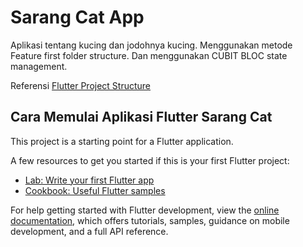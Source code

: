 # Sarang Cat App

Aplikasi tentang kucing dan jodohnya kucing. Menggunakan metode Feature first folder structure. Dan menggunakan CUBIT BLOC state management.

Referensi
[Flutter Project Structure](https://codewithandrea.com/articles/flutter-project-structure/)

## Cara Memulai Aplikasi Flutter Sarang Cat

This project is a starting point for a Flutter application.

A few resources to get you started if this is your first Flutter project:

- [Lab: Write your first Flutter app](https://docs.flutter.dev/get-started/codelab)
- [Cookbook: Useful Flutter samples](https://docs.flutter.dev/cookbook)

For help getting started with Flutter development, view the
[online documentation](https://docs.flutter.dev/), which offers tutorials,
samples, guidance on mobile development, and a full API reference.
